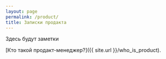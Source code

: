 ```yaml
---
layout: page
permalink: /product/
title: Записки продакта
---
```


Здесь будут заметки



[Кто такой продакт-менеджер?]({{ site.url }}/who_is_product).
